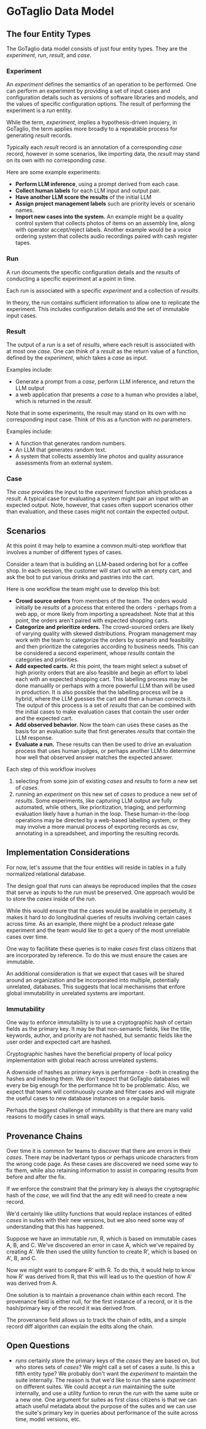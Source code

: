 # GoTaglio Data Model


## The four Entity Types

The GoTaglio data model consists of just four entity types. They are the _experiment_, _run_, _result_, and _case_.

### Experiment
An _experiment_ defines the semantics of an operation to be performed. One can perform an experiment by providing a set of input cases and configuration details such as versions of software libraries and models, and the values of specific configuration options. The result of performing the experiment is a _run_ entity.

While the term, _experiment_, implies a hypothesis-driven inquiery, in GoTaglio, the term applies more broadly to a repeatable process for generating _result_ records.

Typically each _result_ record is an annotation of a corresponding _case_ record, however in some scenarios, like importing data, the _result_ may stand on its own with no corresponding *case*.

Here are some example experiments:
* **Perform LLM inference**, using a prompt derived from each case.
* **Collect human labels** for each LLM input and output pair.
* **Have another LLM score the results** of the initial LLM
* **Assign project management labels** such are priority levels or scenario names.
* **Import new cases into the system.** An example might be a quality control system that collects photos of items on an assembly line, along with operator accept/reject labels. Another example would be a voice ordering system that collects audio recordings paired with cash register tapes.

### Run
A _run_ documents the specific configuration details and the _results_ of conducting a specific experiment at a point in time.

Each _run_ is associated with a specific _experiment_ and a collection of *results*.

In theory, the run contains sufficient information to allow one to replicate the experiment. This includes configuration details and the set of immutable input cases.

### Result
The output of a *run* is a set of _results_, where each result is associated with at most one _case_. One can think of a _result_ as the return value of a function, defined by the _experiment_, which takes a _case_ as input.

Examples include:
* Generate a prompt from a _case_, perform LLM inference, and return the LLM output
* a web application that presents a _case_ to a human who provides a label, which is returned in the _result_.

Note that in some experiments, the result may stand on its own with no corresponding input case. Think of this as a function with no parameters.

Examples include:
* A function that generates random numbers.
* An LLM that generates random text.
* A system that collects assembly line photos and quality assurance assessments from an external system.

### Case

The _case_ provides the input to the _experiment_ function which produces a _result_. A typical case for evaluating a system might pair an input with an expected output. Note,
however, that cases often support scenarios other than
evaluation, and these cases might not contain the expected output.

## Scenarios

At this point it may help to examine a common multi-step
workflow that involves a number of different types of cases.

Consider a team that is building an LLM-based ordering bot
for a coffee shop. In each session, the customer will start
out with an empty cart, and ask the bot to put various drinks
and pastries into the cart.

Here is one workflow the team might use to develop this bot:

* **Crowd source orders** from members of the team. The orders would initially be _results_ of a process that entered the orders - perhaps from a web app, or more likely from importing a spreadsheet. Note that at this point, the orders aren't paired with expected shopping carts.
* **Categorize and prioritize orders.** The crowd-sourced orders are likely of varying quality with skewed distributions. Program management may work with the team to categorize the orders by scenario and feasibility and then prioritize the categories according to business needs. This can be considered a second experiment, whose _results_ contain the categories and priorities.
* **Add expected carts.** At this point, the team might select a subset of high priority orders that are also feasible and begin an effort to label each with an expected shopping cart. This labelling process may be done manuallly or perhaps with a more powerful LLM than will be used in production. It is also possible that the labelling process will be a hybrid, where the LLM guesses the cart and then a human corrects it. The output of this process is a set of _results_ that can be combined with the initial cases to make evaluation cases that contain the user order and the expected cart.
* **Add observed behavior.** Now the team can uses these cases as the basis for an evaluation suite that first generates _results_ that contain the LLM response.
* **Evaluate a run.** These results can then be used to drive an evaluation process that uses human judges, or perhaps another LLM to determine how well that observed answer matches the expected answer.

Each step of this workflow involves
1. selecting from some join of existing _cases_ and _results_ to form a new set of _cases_.
2. running an _experiment_ on this new set of _cases_ to produce a new set of _results_. Some experiments, like capturing LLM output are fully automated, while others, like prioritization, triaging, and performing evaluation likely have a human in the loop. These human-in-the-loop operations may be directed by a web-based labelling system, or they may involve a more manual process of exporting records as csv, annotating in a spreadsheet, and importing the resulting records.

## Implementation Considerations

For now, let's assume that the four entities will reside in tables in a fully normalized relational database.

The design goal that _runs_ can always be reproduced implies that the _cases_ that serve as inputs to the _run_ must be preserved. One approach would be to store the _cases_ inside of the _run_.

While this would ensure that the cases would be available in perpetuity, it makes it hard to do longitudinal queries of results involving certain cases across time. As an example, there might be a product release gate experiment and the team would like to get a query of the most unreliable cases over time.

One way to facilitate these queries is to make _cases_ first
class citizens that are incorporated by reference. To do this we must ensure the cases are immutable.

An additional consideration is that we expect that cases will be shared around an organization and be incorporated into multiple, potentially unrelated, databases. This suggests that local mechanisms that enfore global immutability in unrelated systems are important.

### Immutability
One way to enforce immutability is to use a cryptographic hash of certain fields as the primary key. It may be that non-semantic fields, like the title, keywords, author, and priority are not hashed, but semantic fields like the user order and expected cart are hashed.

Cryptographic hashes have the beneficial property of local policy implementation with global reach across unrelated systems.

A downside of hashes as primary keys is performance - both in creating the hashes and indexing them. We don't expect that GoTaglio databases will every be big enough for the performance hit to be problematic. Also, we expect that teams will continuously curate and filter cases and will migrate the useful cases to new database instances on a regular basis.

Perhaps the biggest challenge of immutability is that there are many valid reasons to modify cases in small ways.

## Provenance Chains

Over time it is common for teams to discover that there are errors in their _cases_. There may be inadvertant typos or perhaps unicode characters from the wrong code page. As these cases are discovered we need some way to fix them, while also retaining information to assist in comparing results from before and after the fix.

If we enforce the constraint that the primary key is always the cryptographic hash of the _case_, we will find that the any edit will need to create a new record.

We'd certainly like utility functions that would replace instances of edited _cases_ in suites with their new versions, but we also need some way of understanding that this has happened.

Suppose we have an immutable _run_, R, which is based on immutable cases A, B, and C. We've discovered an error in case A, which we've repaired by creating A'. We then used the utility function to create R', which is based on A', B, and C.

Now we might want to compare R' with R. To do this, it would help to know how R' was derived from R, that this will lead us to the question of how A' was derived from A.

One solution is to maintain a provenance chain within each record. The provenance field is either null, for the first instance of a record, or it is the hash/primary key of the record it was derived from. 

The provenance field allows us to track the chain of edits, and a simple record diff algorithm can explain the edits along the chain.

## Open Questions

* _runs_ certainly store the primary keys of the _cases_ they are based on, but who stores sets of _cases_? We might call a set of cases a _suite_. Is this a fifth entity type? We probably don't want the _experiment_ to maintain the suite internally. The reason is that we'd like to run the same _experiment_ on different suites. We could accept a _run_ maintaining the suite internally, and use a utility funtion to rerun the _run_ with the same suite or a new one. One argument for suites as first class citizens is that we can attach useful metadata about the purpose of the suites and we can use the suite's primary key in queries about performance of the suite across time, model versions, etc.
